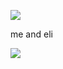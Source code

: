![](https://i.postimg.cc/ry3KhkcC/Untitled5-20240715201108.png)

me and eli

![](https://files.catbox.moe/djnp71.gif)

